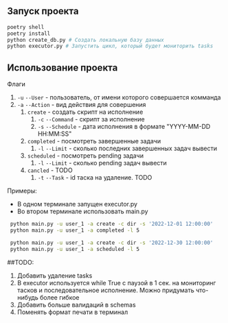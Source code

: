 ## Запуск проекта
```bash
poetry shell
poetry install
python create_db.py # Создать локальную базу данных
python executor.py # Запустить цикл, который будет мониторить tasks
```
## Использование проекта
Флаги
1) `-u` `--User` - пользователь, от имени которого совершается комманда
2) `-a` `--Action` - вид действия для совершения
   1) `create` - создать скрипт на исполнение
      1) `-c` `--Command` - скрипт за исполнение
      2) `-s` `--Schedule` - дата исполнения в формате "YYYY-MM-DD HH:MM:SS"
   2) `completed` - посмотреть завершенные задачи
      1) `-l` `--Limit` - сколько последних завершенных задач вывести
   3) `scheduled` - посмотреть pending задачи
      1) `-l` `--Limit` - сколько pending задач вывести
   4) `cancled` - TODO
      1) `-t` `--Task` - id таска на удаление. TODO

Примеры:

- В одном терминале запущен executor.py
- Во втором терминале использовать main.py
```bash
 python main.py -u user_1 -a create -c dir -s '2022-12-01 12:00:00'
 python main.py -u user_1 -a completed -l 5
```

```bash
 python main.py -u user_1 -a create -c dir -s '2022-12-30 12:00:00'
 python main.py -u user_1 -a scheduled -l 5
```

##TODO:
1) Добавить удаление tasks
2) В executor используется while True с паузой в 1 сек. на мониторинг тасков и последовательное исполнение.
Можно придумать что-нибудь более гибкое
3) Добавить больше валидаций в schemas
4) Поменять формат печати в терминал